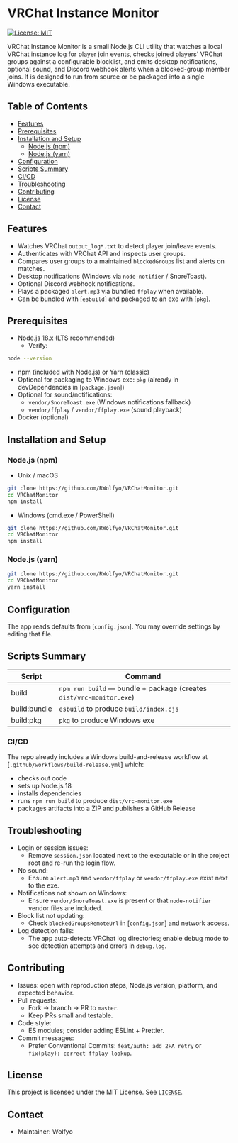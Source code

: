 # VRChat Instance Monitor

[![License: MIT](https://img.shields.io/badge/license-MIT-blue.svg)](#license)

VRChat Instance Monitor is a small Node.js CLI utility that watches a local VRChat instance log for player join events, checks joined players' VRChat groups against a configurable blocklist, and emits desktop notifications, optional sound, and Discord webhook alerts when a blocked-group member joins. It is designed to run from source or be packaged into a single Windows executable.

## Table of Contents

- [Features](#features)
- [Prerequisites](#prerequisites)
- [Installation and Setup](#installation-and-setup)
  - [Node.js (npm)](#nodejs-npm)
  - [Node.js (yarn)](#nodejs-yarn)
- [Configuration](#configuration)
- [Scripts Summary](#scripts-summary)
- [CI/CD](#ci-cd)
- [Troubleshooting](#troubleshooting)
- [Contributing](#contributing)
- [License](#license)
- [Contact](#contact)

## Features

- Watches VRChat `output_log*.txt` to detect player join/leave events.
- Authenticates with VRChat API and inspects user groups.
- Compares user groups to a maintained `blockedGroups` list and alerts on matches.
- Desktop notifications (Windows via `node-notifier` / SnoreToast).
- Optional Discord webhook notifications.
- Plays a packaged `alert.mp3` via bundled `ffplay` when available.
- Can be bundled with [`esbuild`] and packaged to an exe with [`pkg`].

## Prerequisites

- Node.js 18.x (LTS recommended)  
  - Verify: 
```bash
node --version
```
- npm (included with Node.js) or Yarn (classic)
- Optional for packaging to Windows exe: `pkg` (already in devDependencies in [`package.json`])
- Optional for sound/notifications:
  - `vendor/SnoreToast.exe` (Windows notifications fallback)
  - `vendor/ffplay` / `vendor/ffplay.exe` (sound playback)
- Docker (optional)

## Installation and Setup

### Node.js (npm)

- Unix / macOS
```bash
git clone https://github.com/RWolfyo/VRChatMonitor.git
cd VRChatMonitor
npm install
```

- Windows (cmd.exe / PowerShell)
```bash
git clone https://github.com/RWolfyo/VRChatMonitor.git
cd VRChatMonitor
npm install
```

### Node.js (yarn)

```bash
git clone https://github.com/RWolfyo/VRChatMonitor.git
cd VRChatMonitor
yarn install
```

## Configuration

The app reads defaults from [`config.json`]. You may override settings by editing that file.

## Scripts Summary

| Script | Command |
|---|---|
| build | `npm run build` — bundle + package (creates `dist/vrc-monitor.exe`) |
| build:bundle | `esbuild` to produce `build/index.cjs` |
| build:pkg | `pkg` to produce Windows exe |

### CI/CD

The repo already includes a Windows build-and-release workflow at [`.github/workflows/build-release.yml`] which:
- checks out code
- sets up Node.js 18
- installs dependencies
- runs `npm run build` to produce `dist/vrc-monitor.exe`
- packages artifacts into a ZIP and publishes a GitHub Release

## Troubleshooting

- Login or session issues:
  - Remove `session.json` located next to the executable or in the project root and re-run the login flow.
- No sound:
  - Ensure `alert.mp3` and `vendor/ffplay` or `vendor/ffplay.exe` exist next to the exe.
- Notifications not shown on Windows:
  - Ensure `vendor/SnoreToast.exe` is present or that `node-notifier` vendor files are included.
- Block list not updating:
  - Check `blockedGroupsRemoteUrl` in [`config.json`] and network access.
- Log detection fails:
  - The app auto-detects VRChat log directories; enable debug mode to see detection attempts and errors in `debug.log`.

## Contributing

- Issues: open with reproduction steps, Node.js version, platform, and expected behavior.
- Pull requests:
  - Fork → branch → PR to `master`.
  - Keep PRs small and testable.
- Code style:
  - ES modules; consider adding ESLint + Prettier.
- Commit messages:
  - Prefer Conventional Commits: `feat/auth: add 2FA retry` or `fix(play): correct ffplay lookup`.

## License

This project is licensed under the MIT License. See [`LICENSE`](LICENSE).

## Contact

- Maintainer: Wolfyo
